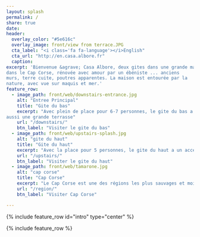 ```yaml
---
layout: splash
permalink: /
share: true
date:
header:
  overlay_color: "#5e616c"
  overlay_image: front/view from terrace.JPG
  cta_label: "<i class='fa fa-language'></i>English"
  cta_url: "http://en.casa.albore.fr"
  caption:
excerpt: 'Bienvenue &agrave; Casa Albore, deux gites dans une grande maison de village
dans le Cap Corse, rénovée avec amour par un ébéniste ... anciens
murs, terre cuite, poutres apparentes. La maison est entourée par la
nature, avec vue sur maquis et mer.'
feature_row:
  - image_path: front/web/downstairs-entrance.jpg
    alt: "Entree Principal"
    title: "Gite du bas"
    excerpt: "Avec plein de place pour 6-7 personnes, le gite du bas a
aussi une grande terrasse"
    url: "/downstairs/"
    btn_label: "Visiter le gite du bas"
  - image_path: front/web/upstairs-splash.jpg
    alt: "gite du haut"
    title: "Gite du haut"
    excerpt: "Avec la place pour 5 personnes, le gite du haut a un access independent et un grand salon"
    url: "/upstairs/"
    btn_label: "Visiter le gite du haut"
  - image_path: front/web/tamarone.jpg
    alt: "cap corse"
    title: "Cap Corse"
    excerpt: "Le Cap Corse est une des régions les plus sauvages et moins peuplée de toute l'île de Beauté."
    url: "/region/"
    btn_label: "Visiter Cap Corse"

---
```


{% include feature_row id="intro" type="center" %}

{% include feature_row %}
